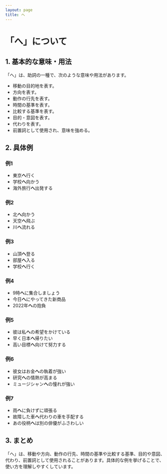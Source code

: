 ```yaml
---
layout: page
title: へ
---
```

# 「へ」について

## 1. 基本的な意味・用法
「へ」は、助詞の一種で、次のような意味や用法があります。

- 移動の目的地を表す。
- 方向を表す。
- 動作の行先を表す。
- 時間の基準を表す。
- 比較する基準を表す。
- 目的・意図を表す。
- 代わりを表す。
- 前置詞として使用され、意味を強める。

## 2. 具体例

### 例1
- 東京**へ**行く
- 学校**へ**向かう
- 海外旅行**へ**出発する

### 例2
- 北**へ**向かう
- 天空**へ**飛ぶ
- 川**へ**流れる

### 例3
- 山頂**へ**登る
- 部屋**へ**入る
- 学校**へ**行く

### 例4
- 9時**へ**に集合しましょう
- 今日**へ**にやってきた新商品
- 2022年**へ**の抱負

### 例5
- 彼は私**へ**の希望をかけている
- 早く日本**へ**帰りたい
- 高い目標**へ**向けて努力する

### 例6
- 彼女はお金**へ**の執着が強い
- 研究**へ**の情熱が高まる
- ミュージシャン**へ**の憧れが強い

### 例7
- 雨**へ**に負けずに頑張る
- 故障した車**へ**代わりの車を手配する
- あの役柄**へ**は別の俳優がふさわしい

## 3. まとめ
「へ」は、移動や方向、動作の行先、時間の基準や比較する基準、目的や意図、代わり、前置詞として使用されることがあります。具体的な例を挙げることで、使い方を理解しやすくしています。